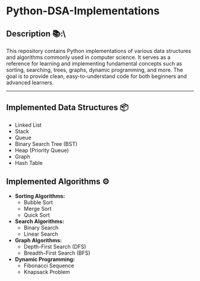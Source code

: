 # **Python-DSA-Implementations**

## **Description** 📚:\  
This repository contains Python implementations of various data structures and algorithms commonly used in computer science. It serves as a reference for learning and implementing fundamental concepts such as sorting, searching, trees, graphs, dynamic programming, and more. The goal is to provide clean, easy-to-understand code for both beginners and advanced learners.

---

## Implemented Data Structures 📦
- Linked List 
- Stack 
- Queue 
- Binary Search Tree (BST)
- Heap (Priority Queue)
- Graph
- Hash Table 


## Implemented Algorithms ⚙
- **Sorting Algorithms:**
  - Bubble Sort
  - Merge Sort
  - Quick Sort
- **Search Algorithms:**
  - Binary Search
  - Linear Search
- **Graph Algorithms:**
  - Depth-First Search (DFS)
  - Breadth-First Search (BFS)
- **Dynamic Programming:**
  - Fibonacci Sequence
  - Knapsack Problem
